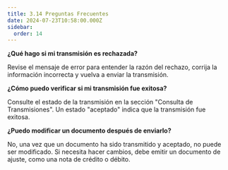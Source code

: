 ```yaml
---
title: 3.14 Preguntas Frecuentes
date: 2024-07-23T10:58:00.000Z
sidebar:
  order: 14
---
```

**¿Qué hago si mi transmisión es rechazada?**

Revise el mensaje de error para entender la razón del rechazo, corrija la información incorrecta y vuelva a enviar la transmisión.

**¿Cómo puedo verificar si mi transmisión fue exitosa?**

Consulte el estado de la transmisión en la sección "Consulta de Transmisiones". Un estado "aceptado" indica que la transmisión fue exitosa.

**¿Puedo modificar un documento después de enviarlo?**

No, una vez que un documento ha sido transmitido y aceptado, no puede ser modificado. Si necesita hacer cambios, debe emitir un documento de ajuste, como una nota de crédito o débito.

